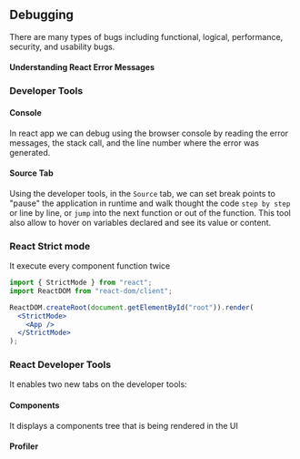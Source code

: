 ## Debugging

There are many types of bugs including functional, logical, performance, security, and usability bugs.

#### Understanding React Error Messages

### Developer Tools

#### Console

In react app we can debug using the browser console by reading the error messages, the stack call, and the line number where the error was generated.

#### Source Tab

Using the developer tools, in the `Source` tab, we can set break points to "pause" the application in runtime and walk thought the code `step by step` or line by line, or `jump` into the next function or out of the function. This tool also allow to hover on variables declared and see its value or content.

### React Strict mode

It execute every component function twice

```jsx
import { StrictMode } from "react";
import ReactDOM from "react-dom/client";

ReactDOM.createRoot(document.getElementById("root")).render(
  <StrictMode>
    <App />
  </StrictMode>
);
```

### React Developer Tools

It enables two new tabs on the developer tools:

#### Components

It displays a components tree that is being rendered in the UI

#### Profiler
